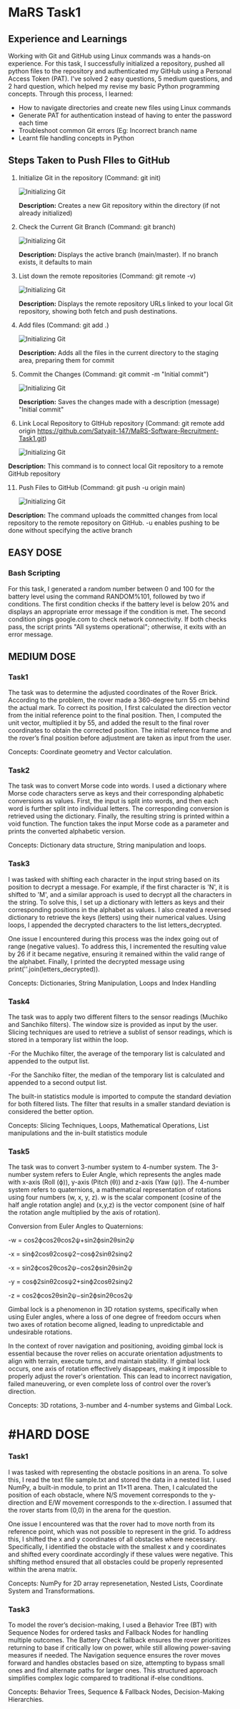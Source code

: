 # MaRS Task1

## Experience and Learnings

Working with Git and GitHub using Linux commands was a hands-on experience. For this task, I successfully initialized a repository, pushed all python files to the repository and authenticated my GitHub using a Personal Access Token (PAT). I've solved 2 easy questions, 5 medium questions, and 2 hard question, which helped my revise my basic Python programming concepts.
Through this process, I learned:
- How to navigate directories and create new files using Linux commands
- Generate PAT for authentication instead of having to enter the password each time
- Troubleshoot common Git errors (Eg: Incorrect branch name
- Learnt file handling concepts in Python

## Steps Taken to Push FIles to GitHub
1. Initialize Git in the repository (Command: git init)

   ![Initializing Git](init.png)
   

   **Description:** Creates a new Git repository within the directory (if not already initialized)
   

3. Check the Current Git Branch (Command: git branch)

   ![Initializing Git](branch.png)
   
   **Description:** Displays the active branch (main/master). If no branch exists, it defaults to main


5. List down the remote repositories (Command: git remote -v)

   ![Initializing Git](remote-v.png)
   
   **Description:** Displays the remote repository URLs linked to your local Git repository, showing both fetch and push destinations.


7. Add files (Command: git add .)

   ![Initializing Git](add.png)
   
   **Description:** Adds all the files in the current directory to the staging area, preparing them for commit
   

9. Commit the Changes (Command: git commit -m "Initial commit")

    ![Initializing Git](commit.png)
   
   **Description:** Saves the changes made with a description (message) "Initial commit"
   

10. Link Local Repository to GItHub repository (Command: git remote add origin https://github.com/Satyajit-147/MaRS-Software-Recruitment-Task1.git)

    ![Initializing Git](remote_add_origin.png)
   
   **Description:** This command is to connect local Git repository to a remote GitHub repository


11. Push Files to GitHub (Command: git push -u origin main)

    ![Initializing Git](push.png)
   
   **Description:** The command uploads the committed changes from local repository to the remote repository on GitHub. -u enables pushing to be done without specifying the active branch


## EASY DOSE

### Bash Scripting

For this task, I generated a random number between 0 and 100 for the battery level using the command RANDOM%101, followed by two if conditions. The first condition checks if the battery level is below 20% and displays an appropriate error message if the condition is met. The second condition pings google.com to check network connectivity. If both checks pass, the script prints "All systems operational"; otherwise, it exits with an error message.


## MEDIUM DOSE

### Task1

The task was to determine the adjusted coordinates of the Rover Brick. According to the problem, the rover made a 360-degree turn 55 cm behind the actual mark. To correct its position, I first calculated the direction vector from the initial reference point to the final position. Then, I computed the unit vector, multiplied it by 55, and added the result to the final rover coordinates to obtain the corrected position. The initial reference frame and the rover’s final position before adjustment are taken as input from the user.

Concepts: Coordinate geometry and Vector calculation.

### Task2

The task was to convert Morse code into words. I used a dictionary where Morse code characters serve as keys and their corresponding alphabetic conversions as values. First, the input is split into words, and then each word is further split into individual letters. The corresponding conversion is retrieved using the dictionary. Finally, the resulting string is printed within a void function. The function takes the input Morse code as a parameter and prints the converted alphabetic version.

Concepts: Dictionary data structure, String manipulation and loops.

### Task3

I was tasked with shifting each character in the input string based on its position to decrypt a message. For example, if the first character is 'N', it is shifted to 'M', and a similar approach is used to decrypt all the characters in the string. To solve this, I set up a dictionary with letters as keys and their corresponding positions in the alphabet as values. I also created a reversed dictionary to retrieve the keys (letters) using their numerical values. Using loops, I appended the decrypted characters to the list letters_decrypted.

One issue I encountered during this process was the index going out of range (negative values). To address this, I incremented the resulting value by 26 if it became negative, ensuring it remained within the valid range of the alphabet. Finally, I printed the decrypted message using print(''.join(letters_decrypted)).

Concepts: Dictionaries, String Manipulation, Loops and Index Handling

### Task4

The task was to apply two different filters to the sensor readings (Muchiko and Sanchiko filters). The window size is provided as input by the user. Slicing techniques are used to retrieve a sublist of sensor readings, which is stored in a temporary list within the loop.

-For the Muchiko filter, the average of the temporary list is calculated and appended to the output list.

-For the Sanchiko filter, the median of the temporary list is calculated and appended to a second output list.

The built-in statistics module is imported to compute the standard deviation for both filtered lists. The filter that results in a smaller standard deviation is considered the better option.

Concepts: Slicing Techniques, Loops, Mathematical Operations, List manipulations and the in-built statistics module

### Task5

The task was to convert 3-number system to 4-number system. The 3-number system refers to Euler Angle, which represents the angles made with x-axis (Roll (ϕ)), y-axis (Pitch (θ)) and z-axis (Yaw (ψ)). The 4-number system refers to quaternions, a mathematical representation of rotations using four numbers (w, x, y, z). w is the scalar component (cosine of the half angle rotation angle) and (x,y,z) is the vector component (sine of half the rotation angle multiplied by the axis of rotation).

Conversion from Euler Angles to Quaternions:

-w = cos2ϕ​cos2θ​cos2ψ​+sin2ϕ​sin2θ​sin2ψ​

-x = sin⁡ϕ2cos⁡θ2cos⁡ψ2−cos⁡ϕ2sin⁡θ2sin⁡ψ2

-x = sin2ϕ​cos2θ​cos2ψ​−cos2ϕ​sin2θ​sin2ψ​

-y = cos⁡ϕ2sin⁡θ2cos⁡ψ2+sin⁡ϕ2cos⁡θ2sin⁡ψ2

-z = cos2ϕ​cos2θ​sin2ψ​−sin2ϕ​sin2θ​cos2ψ​

Gimbal lock is a phenomenon in 3D rotation systems, specifically when using Euler angles, where a loss of one degree of freedom occurs when two axes of rotation become aligned, leading to unpredictable and undesirable rotations.

In the context of rover navigation and positioning, avoiding gimbal lock is essential because the rover relies on accurate orientation adjustments to align with terrain, execute turns, and maintain stability. If gimbal lock occurs, one axis of rotation effectively disappears, making it impossible to properly adjust the rover's orientation. This can lead to incorrect navigation, failed maneuvering, or even complete loss of control over the rover’s direction.

Concepts: 3D rotations, 3-number and 4-number systems and Gimbal Lock.


# #HARD DOSE

### Task1

I was tasked with representing the obstacle positions in an arena. To solve this, I read the text file sample.txt and stored the data in a nested list. I used NumPy, a built-in module, to print an 11×11 arena. Then, I calculated the position of each obstacle, where N/S movement corresponds to the y-direction and E/W movement corresponds to the x-direction. I assumed that the rover starts from (0,0) in the arena for the question.

One issue I encountered was that the rover had to move north from its reference point, which was not possible to represent in the grid. To address this, I shifted the x and y coordinates of all obstacles where necessary. Specifically, I identified the obstacle with the smallest x and y coordinates and shifted every coordinate accordingly if these values were negative. This shifting method ensured that all obstacles could be properly represented within the arena matrix.

Concepts: NumPy for 2D array represenetation, Nested Lists, Coordinate System and Transformations.

### Task3

To model the rover’s decision-making, I used a Behavior Tree (BT) with Sequence Nodes for ordered tasks and Fallback Nodes for handling multiple outcomes. The Battery Check fallback ensures the rover prioritizes returning to base if critically low on power, while still allowing power-saving measures if needed. The Navigation sequence ensures the rover moves forward and handles obstacles based on size, attempting to bypass small ones and find alternate paths for larger ones. This structured approach simplifies complex logic compared to traditional if-else conditions.

Concepts: Behavior Trees, Sequence & Fallback Nodes, Decision-Making Hierarchies.


